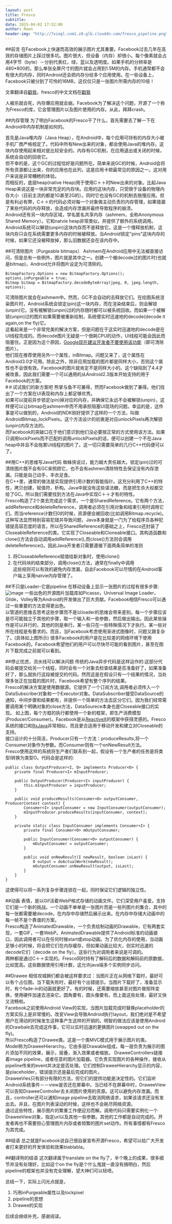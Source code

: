 ```yaml
---
layout: post  
title: Fresco  
subtitle: 
date: 2015-04-02 17:52:00
author: Reon
header-img: "http://7xiegl.com1.z0.glb.clouddn.com/fresco_pipeline.png"
---
```

##前言
在Facebook上快速而高效的展示图片尤其重要。Facebook过去几年在高效的存储图片上踩过很多坑。图片很大，但设备（内存）却很小。每个像素就会占用4字节（byte）－分别代表红，绿，蓝以及透明度。如果手机的分辨率是480*800的，那么单张全屏尺寸的图片就会占用到1.5M的内存。手机通常都不会有很大的内存，同时Android还会把内存分给多个应用使用。在一些设备上，Facebook只被分到了可怜的16MB，这仅仅只是一张图片所需内存的10倍！   

文章翻译自[戳我](https://code.facebook.com/posts/366199913563917/introducing-fresco-a-new-image-library-for-android/)，fresco的中文文档在[戳我](http://fresco-cn.org/)

<!--more-->  
人被杀就会死，内存爆应用就会崩。Facebook为了解决这个问题，开源了一个称为Fresco的库，它会管理图片以及图片使用的内存。从此，拜拜crash。

##内存管理
为了明白Facebook的Fresco干了什么，首先需要去了解一下在Android中内存机制是如何的。   

首先是Java堆内存（Java Heap），在Android中，每个应用可持有的内存大小被手机厂商严格规定了。代码中所有New出来的对象，都会使用Java的堆内存。这块内存使用起来相对是比较安全的。内存有GC机制，在应用退出或关闭的时候，系统会自动的回收它。   
但不幸的是，这个GC的过程恰好是问题所在。简单来说GC的时候，Android会将所有资源都让出来，你的应用也在此列，这是应用卡顿最常见的原因之一。这对用户来说是非常糟糕的体验。   
而相反的，底层heap(native Heap)用于使用C＋＋时New出来的对象。比起Java Heap来说这是一块非常充足的内存块。应用的这块内存，只受限于设备的物理内存大小（目前主流的都是1G甚至2G的）。同时它也没有GC的机制去拖慢应用。但是有利必有弊，C＋＋的代码必须对每一个对象做主动负责的内存管理，如果错漏了某些代码的内存释放，会造成内存泄漏并最终导致程序的崩溃。   
Android还有另一块内存区域，学名匿名共享内存（ashmem，全称Anonymous Shared Memory）。它和natvie heap非常类似，并提供了额外的系统调用。Android系统可以解锁(unpin)这块内存而不是释放它。这是一个慢释放机制，这块内存只会在系统需要更多内存的时候被释放。当Android锁定"pins"这块内存的时候，如果它还没被释放掉，那么旧数据还会在该内存中。   

##可清除图片（Purgeable bitmaps）
Ashmem在Android应用中无法被直接访问，但是总有一些例外，图片就是其中之一。创建一个被decode过的图片时(也就是bitmap)，Android允许将图片设定为可清除的。   

```
BitmapFactory.Options = new BitmapFactory.Options();
options.inPurgeable = true;   
Bitmap bitmap = BitmapFactory.decodeByteArray(jpeg, 0, jpeg.length, options);
```

可清除图片就会在ashmem中。然而，GC不会自动的去释放它们。在绘图系统渲染图片时，Android系统会锁定(pin)这一块内存，而在渲染结束后，则会解锁(unpin)它。没有被解锁(unpin)过的内存随时都可以被系统回收。而如果一个被解锁(unpin)过的图片如果需要被重新绘制，系统便实时迅速地的decode(decode it again,on the fly)它。   
这看起来是一个非常完美的解决方案，但是问题在于这实时迅速地的decode是在UI线程完成的。而decode图片无疑是一个很耗CPU的动作，UI线程可能会因此而阻塞住。正是因为这个原因，[Google现在建议开发者不要使用该功能](http://developer.android.com/reference/android/graphics/BitmapFactory.Options.html#inPurgeable)（即可清除图片）。    
他们现在推荐使用另外一个属性，inBitmap。问题又来了，这个属性在Android3.0才可用。除此之外，除非应用加载的图片都是同样大小，否则这个属性也不会很有效。Facebook的图片就肯定不是同样大小的。这个缺陷到了4.4才被改善。因此我们需要一个可以通用的从Android2.3版本开始支持的用于Facebook的方案。   
#＃试试我们的新方案吧
熊掌与鱼不可兼得，然而Facebook做到了兼得。他们找出了一个方案在UI表现和内存上都足够优秀。   
如果可以提前异步锁定(pin)掉对应的内存，并确保它永远不会被解锁(unpin)，这样便可以让bitmap在ashmem中而不用承担阻塞UI现场的问题。幸运的是，这件事是可以做到的，Android的NDK刚好提供了这样的一个方法，叫做AndroidBitmap_lockPixels。这个方法设计的初衷是对应unlockPixels再次解锁(unpin)内存方法的。    
而Facebook的突破口在于他们意识到他们没必要按正常的方式使用该方法。如果只调用lockPixels而不匹配的调用unlockPixels的话，便可以创建一个不在Java heap中并且不会拖累UI线程的图片了。这一切只需要简单的几行C++代码便可以了。   

##用C++的思维写Java代码
蜘蛛侠说过，能力越大责任越大。锁定(pin)过的可清除图片既不会有GC来照顾它，也不会有ashmen清除特性去保证没有内存泄漏。只能是自己动手，丰衣足食。   
在C++里，通常的做法是实现提供引用计数的智能指针。这充分利用了C++的特性，拷贝创建，赋值符，析构。Java中就没有这些语法糖，而是把生杀大权都交给了GC。所以我们需要找到方法在Java中实现C＋＋才有的特性。   
Fresco构造了2个类去完成这个需求，一个是SharedReference。它有两个方法，addReference和deleteReference，调用者必须在引用对象和结束引用时调用它们。而当reference计数归0的时候，资源便会被回收(比如调用Bitmap.recycle)。   
这种写法显然特别容易犯错并导致问题，Java本身就是一门为了给程序员各种犯错提高容忍度的语言。所以在SharedReference的基础之上，Fresco还封装了CloseableReference的类。它实现了Closeable和Cloneable接口。其构造函数和clone()方法会自动调用addReference(),而close()方法则会调用deleteReference()。因此Java开发者只需要遵循下面两条简单的准则   
1. 将CloseableReference赋值给新对象时，使用clone()   
2. 在代码块的结束部分，调用close()方法，通常在finally中调用   
这些规则可以有效的避免内存泄漏，自此Facebook可以尽情的在Android客户端上享用natvie内存管理了。   

##不只是Loader-它是pipeline
在移动设备上显示一张图片的过程有很多步骤:  
![image](http://7xiegl.com1.z0.glb.clouddn.com/fresco_pipeline.png)
一些出色的开源图片加载库如Picasso，Universal Image Loader，Glide，Volley等为Android的开发做出了巨大贡献。Facebook相信Fresco可以通过一些重要的方法变得更出色。   
以管道的思维去思考这些步骤而不是以loader的思维会带来差别。每一个步骤应该是尽可能独立于其他的步骤，取一个输入和一些参数，然后做出输出。因此某些操作是可以并行的，其他的则是串行。某一些只在一些特殊情况下才执行。某一些对所在线程是有要求的。而且，当Facebook考虑使用渐进式图像时，问题又跟复杂了。(具体如上图所示) 
很多Facebook的用户是在比较差的网络环境下使用Facebook的。Facebook希望他们的用户可以尽快尽可能的看到图片，甚至在图片下载完成之前就可以看到。   

##停止忧虑，流水线可以解决问题
传统的Java异步代码是这样运作的:这部分代码会被提交给另一个线程，同时会有一个对象去检查结果是否准备好了，如果准备好了，那么就执行这段被提交的代码。然而这是在假设只有一个结果的情况，当处理多张正在加载的图片时，Facebook希望有整个序列的结果。   
Fresco的解决方案是使用数据源。它提供了一个订阅方法,调用者必须传入一个DataSubscriber对象和一个Executor对象。DataSubscriber接受DataSource的通知，中间步骤和结果都有，并提供一个简单的方法去区分它们。因为我们经常需要调用某个明确对象的close方法，DataSourece本身也是Closeable接口的实现。
如上图，每个方框的执行都使用一个新的框架，即生产消费模型(Producer/Consumer)。Facebook是从[ReactiveX](http://reactivex.io/)的框架中获得灵感的。Fresco系统的接口和[RxJava](https://github.com/ReactiveX/RxJava)非常相似，而且更合适用于移动开发和建立对Closeable的支持。    
接口设计的十分简洁，Producer只有一个方法：produceResults,将一个Consumer对象作为参数。而Consumer则有一个onNewResult方法。   
Fresco使用这样的系统将生产者们联系到一起，假设有一个生产者的任务是将类型I转换为类型O。代码会是这样的:    

```
public class OutputProducer<I, O> implements Producer<O> {
    private final Producer<I> mInputProducer;

    public OutputProducer(Producer<I> inputProducer) {
        this.mInputProducer = inputProducer;
    }

    public void produceResults(Consumer<O> outputConsumer, ProducerContext context) {
        Consumer<I> inputConsumer = new InputConsumer(outputConsumer);
        mInputProducer.produceResults(inputConsumer, context);
    }

    private static class InputConsumer implements Consumer<I> {
        private final Consumer<O> mOutputConsumer;

        public InputConsumer(Consumer<O> outputConsumer) {
            mOutputConsumer = outputConsumer;
        }

        public void onNewResult(I newResult, boolean isLast) {
            O output = doActualWork(newResult);
            mOutputConsumer.onNewResult(output, isLast);
        }
    }
}
```

这使得可以将一系列复杂步骤连锁在一起，同时保证它们逻辑的独立性。

##动画
表情，是以Gif活着WebP格式存储的动画文件。它们深受用户喜爱。支持它们是一个新的挑战。一个动画不单单是一张图片而是一些列图片的集合，其中的每一张都需要被decode，在内存中存储然后展示出来。在内存中存储大动画中的每一帧不是个靠谱的方案。   
Fresco构造了AnimatedDrawable，一个负责绘制动画的Drawable，它有两套实现，一套GIF，一套WebP。AnimatedDrawable提供了Android标准的动画接口，因此调用者可以在任何时候start或stop动画。为了优化内存的使用，当动画足够小的时候，将会把它们在内存缓存，但如果动画比较大，则实时迅速的decode它们（decode on the fly）。这些行为对调用者来说是可调的。   
两种都是通过C＋＋实现的。Fresco同时持有了解码后的数据和解码前的原数据，比如宽高。这些数据使用引用计数，这允许java端多个实例同步访问。

##Drawee
相信攻城狮们都会被这样要求过：当图片正在从网络下载时，最好可以有个占位图。当下载失败时，最好有个出错提示。当图片下载好了，准备显示时，有个fade-in的动画就更好了。有的时候，还需要缩放甚至对图片做矩阵变换，使用硬件加速去渲染它。圆角要有，圆头像要有。而上面这些处理，最好又快又流畅啦。   
Facebook之前使用Android View的实现，当图片加载完成时替换placeholder的方案实际上是非常慢的。改变View会导致Android执行layout，我们绝对是不希望用户在滑动的时候发生这种事产生这样的开销的。明智的做法应该是使用Android的Drawbale去完成这件事，它可以实时迅速的更换图片(swapped out on the fly)。   
所以Fresco构造了Drawee类。这是一个类MVC模式用于展示图片的类。    
Model称为DraweeHierarchy。它由多层Drawable组成，每一层负责为展示的图片添加不同的效果，展示，层叠，渐入效果或者缩放。
DraweeControllers链接着image pipeline，或者任意的图片加载器。它负责实现图片的各种操作，接收从pipeline传来的event并决定是否处理。它们控制DraweeHierarchy显示的内容，是placeholder，错误提示还是最后完成的图片。   
DraweeVies只有部分有限的方法，但它们的提供功能是决定性的。它们监听Android系统事件－－view是否还在屏幕中。当已经不在屏幕中时，DraweeView可以告知DraweeController去关闭图片使用的资源。这可以避免内存泄漏。而且，controller还可以通知image pipeline去取消网络请求，如果该请求还没有发出去。并且，在图片列表滚动的时候，这样也不会耗尽网络资源。   
通过这些特性，展示图片的繁重工作便迎刃而解。调用代码只需要实例化一个DraweeView对象，指定url以及其他一些参数。其他的工作都是自动完成的。开发者再也不需要担心管理图片内存或者频繁的图片set动作。所有事情都有Fresco为其完成。

##结语
总之就是Facebook说自己很自豪宣布开源Fresco，希望可以给广大开发者打来更好的开发体验和效果blablabla。

##翻译狗的结语
这次翻译属于translate on the fly了，半个晚上的成果，很多细节并没有处理好，比如这个on the fly是个什么鬼就一直没有搞明白，然后pipeline的框架也并没有完全理解，望大神们可以轻喷。

总结一下，实际上闪光点就是，   
1. 巧用inPurgeable属性以及lockpixel    
2. pipeline的思想   
3. Drawee的实现   

后续会继续补充，感谢阅读。




















